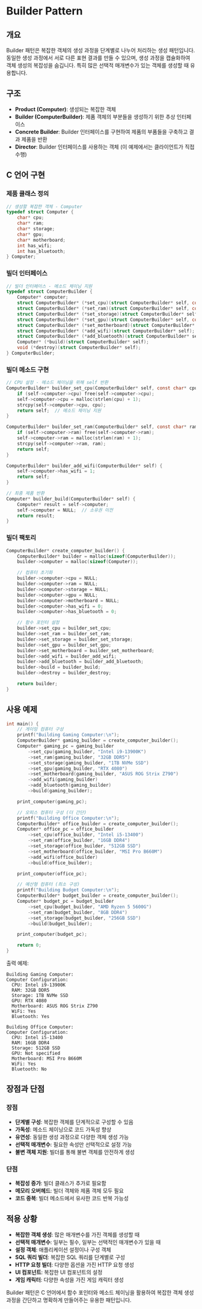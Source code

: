 # Builder Pattern

## 개요
Builder 패턴은 복잡한 객체의 생성 과정을 단계별로 나누어 처리하는 생성 패턴입니다. 동일한 생성 과정에서 서로 다른 표현 결과를 만들 수 있으며, 생성 과정을 캡슐화하여 객체 생성의 복잡성을 숨깁니다. 특히 많은 선택적 매개변수가 있는 객체를 생성할 때 유용합니다.

## 구조
- **Product (Computer)**: 생성되는 복잡한 객체
- **Builder (ComputerBuilder)**: 제품 객체의 부분들을 생성하기 위한 추상 인터페이스
- **Concrete Builder**: Builder 인터페이스를 구현하여 제품의 부품들을 구축하고 결과 제품을 반환
- **Director**: Builder 인터페이스를 사용하는 객체 (이 예제에서는 클라이언트가 직접 수행)

## C 언어 구현

### 제품 클래스 정의
```c
// 생성할 복잡한 객체 - Computer
typedef struct Computer {
    char* cpu;
    char* ram;
    char* storage;
    char* gpu;
    char* motherboard;
    int has_wifi;
    int has_bluetooth;
} Computer;
```

### 빌더 인터페이스
```c
// 빌더 인터페이스 - 메소드 체이닝 지원
typedef struct ComputerBuilder {
    Computer* computer;
    struct ComputerBuilder* (*set_cpu)(struct ComputerBuilder* self, const char* cpu);
    struct ComputerBuilder* (*set_ram)(struct ComputerBuilder* self, const char* ram);
    struct ComputerBuilder* (*set_storage)(struct ComputerBuilder* self, const char* storage);
    struct ComputerBuilder* (*set_gpu)(struct ComputerBuilder* self, const char* gpu);
    struct ComputerBuilder* (*set_motherboard)(struct ComputerBuilder* self, const char* motherboard);
    struct ComputerBuilder* (*add_wifi)(struct ComputerBuilder* self);
    struct ComputerBuilder* (*add_bluetooth)(struct ComputerBuilder* self);
    Computer* (*build)(struct ComputerBuilder* self);
    void (*destroy)(struct ComputerBuilder* self);
} ComputerBuilder;
```

### 빌더 메소드 구현
```c
// CPU 설정 - 메소드 체이닝을 위해 self 반환
ComputerBuilder* builder_set_cpu(ComputerBuilder* self, const char* cpu) {
    if (self->computer->cpu) free(self->computer->cpu);
    self->computer->cpu = malloc(strlen(cpu) + 1);
    strcpy(self->computer->cpu, cpu);
    return self;  // 메소드 체이닝 지원
}

ComputerBuilder* builder_set_ram(ComputerBuilder* self, const char* ram) {
    if (self->computer->ram) free(self->computer->ram);
    self->computer->ram = malloc(strlen(ram) + 1);
    strcpy(self->computer->ram, ram);
    return self;
}

ComputerBuilder* builder_add_wifi(ComputerBuilder* self) {
    self->computer->has_wifi = 1;
    return self;
}

// 최종 제품 반환
Computer* builder_build(ComputerBuilder* self) {
    Computer* result = self->computer;
    self->computer = NULL;  // 소유권 이전
    return result;
}
```

### 빌더 팩토리
```c
ComputerBuilder* create_computer_builder() {
    ComputerBuilder* builder = malloc(sizeof(ComputerBuilder));
    builder->computer = malloc(sizeof(Computer));

    // 컴퓨터 초기화
    builder->computer->cpu = NULL;
    builder->computer->ram = NULL;
    builder->computer->storage = NULL;
    builder->computer->gpu = NULL;
    builder->computer->motherboard = NULL;
    builder->computer->has_wifi = 0;
    builder->computer->has_bluetooth = 0;

    // 함수 포인터 설정
    builder->set_cpu = builder_set_cpu;
    builder->set_ram = builder_set_ram;
    builder->set_storage = builder_set_storage;
    builder->set_gpu = builder_set_gpu;
    builder->set_motherboard = builder_set_motherboard;
    builder->add_wifi = builder_add_wifi;
    builder->add_bluetooth = builder_add_bluetooth;
    builder->build = builder_build;
    builder->destroy = builder_destroy;

    return builder;
}
```

## 사용 예제
```c
int main() {
    // 게이밍 컴퓨터 구성
    printf("Building Gaming Computer:\n");
    ComputerBuilder* gaming_builder = create_computer_builder();
    Computer* gaming_pc = gaming_builder
        ->set_cpu(gaming_builder, "Intel i9-13900K")
        ->set_ram(gaming_builder, "32GB DDR5")
        ->set_storage(gaming_builder, "1TB NVMe SSD")
        ->set_gpu(gaming_builder, "RTX 4080")
        ->set_motherboard(gaming_builder, "ASUS ROG Strix Z790")
        ->add_wifi(gaming_builder)
        ->add_bluetooth(gaming_builder)
        ->build(gaming_builder);

    print_computer(gaming_pc);

    // 오피스 컴퓨터 구성 (더 간단)
    printf("Building Office Computer:\n");
    ComputerBuilder* office_builder = create_computer_builder();
    Computer* office_pc = office_builder
        ->set_cpu(office_builder, "Intel i5-13400")
        ->set_ram(office_builder, "16GB DDR4")
        ->set_storage(office_builder, "512GB SSD")
        ->set_motherboard(office_builder, "MSI Pro B660M")
        ->add_wifi(office_builder)
        ->build(office_builder);

    print_computer(office_pc);

    // 예산형 컴퓨터 (최소 구성)
    printf("Building Budget Computer:\n");
    ComputerBuilder* budget_builder = create_computer_builder();
    Computer* budget_pc = budget_builder
        ->set_cpu(budget_builder, "AMD Ryzen 5 5600G")
        ->set_ram(budget_builder, "8GB DDR4")
        ->set_storage(budget_builder, "256GB SSD")
        ->build(budget_builder);

    print_computer(budget_pc);

    return 0;
}
```

출력 예제:
```
Building Gaming Computer:
Computer Configuration:
  CPU: Intel i9-13900K
  RAM: 32GB DDR5
  Storage: 1TB NVMe SSD
  GPU: RTX 4080
  Motherboard: ASUS ROG Strix Z790
  WiFi: Yes
  Bluetooth: Yes

Building Office Computer:
Computer Configuration:
  CPU: Intel i5-13400
  RAM: 16GB DDR4
  Storage: 512GB SSD
  GPU: Not specified
  Motherboard: MSI Pro B660M
  WiFi: Yes
  Bluetooth: No
```

## 장점과 단점

### 장점
- **단계별 구성**: 복잡한 객체를 단계적으로 구성할 수 있음
- **가독성**: 메소드 체이닝으로 코드 가독성 향상
- **유연성**: 동일한 생성 과정으로 다양한 객체 생성 가능
- **선택적 매개변수**: 필요한 속성만 선택적으로 설정 가능
- **불변 객체 지원**: 빌더를 통해 불변 객체를 안전하게 생성

### 단점
- **복잡성 증가**: 빌더 클래스가 추가로 필요함
- **메모리 오버헤드**: 빌더 객체와 제품 객체 모두 필요
- **코드 중복**: 빌더 메소드에서 유사한 코드 반복 가능성

## 적용 상황
- **복잡한 객체 생성**: 많은 매개변수를 가진 객체를 생성할 때
- **선택적 매개변수**: 일부는 필수, 일부는 선택적인 매개변수가 있을 때
- **설정 객체**: 애플리케이션 설정이나 구성 객체
- **SQL 쿼리 빌더**: 복잡한 SQL 쿼리를 단계별로 구성
- **HTTP 요청 빌더**: 다양한 옵션을 가진 HTTP 요청 생성
- **UI 컴포넌트**: 복잡한 UI 컴포넌트의 설정
- **게임 캐릭터**: 다양한 속성을 가진 게임 캐릭터 생성

Builder 패턴은 C 언어에서 함수 포인터와 메소드 체이닝을 활용하여 복잡한 객체 생성 과정을 간단하고 명확하게 만들어주는 유용한 패턴입니다.